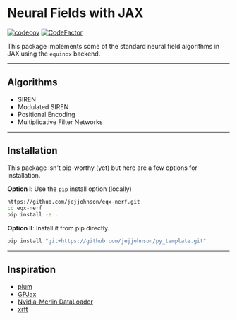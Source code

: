 # Neural Fields with JAX 

[![codecov](https://codecov.io/gh/jejjohnson/eqx-nerf/branch/master/graph/badge.svg?token=DM1DRDASU2)](https://codecov.io/gh/jejjohnson/eqx-nerf)
[![CodeFactor](https://www.codefactor.io/repository/github/jejjohnson/eqx-nerf/badge)](https://www.codefactor.io/repository/github/jejjohnson/eqx-nerf)

This package implements some of the standard neural field algorithms in JAX using the `equinox` backend.


---
## Algorithms

* SIREN
* Modulated SIREN
* Positional Encoding
* Multiplicative Filter Networks


---
## Installation

This package isn't pip-worthy (yet) but here are a few options for installation.

**Option I**: Use the `pip` install option (locally)

```bash
https://github.com/jejjohnson/eqx-nerf.git
cd eqx-nerf
pip install -e .
```

**Option II**: Install it from pip directly.

```bash
pip install "git+https://github.com/jejjohnson/py_template.git"
```


---
## Inspiration

* [plum](https://github.com/wesselb/plum)
* [GPJax](https://github.com/JaxGaussianProcesses/GPJax/tree/master)
* [Nvidia-Merlin DataLoader](https://github.com/NVIDIA-Merlin/dataloader/tree/main)
* [xrft](https://github.com/xgcm/xrft/tree/master)
